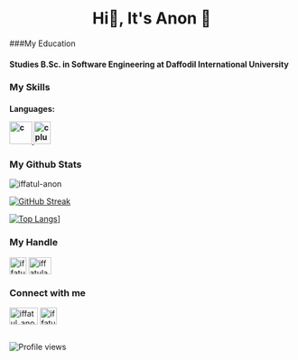 <h1 align="center">Hi👋, It's Anon 🙂</h1>


###My Education
#### Studies B.Sc. in Software Engineering at Daffodil International University

### My Skills
#### Languages:<p> <a href="https://en.wikipedia.org/wiki/C_(programming_language)" target="_blank" rel="noreferrer"> <img src="https://github.com/iffatul-anon/Anon/blob/main/c%20logo.png" alt="c" width="40" height="40"/> </a> <a href="https://en.wikipedia.org/wiki/C%2B%2B" target="_blank" rel="noreferrer"> <img src="https://github.com/iffatul-anon/Anon/blob/main/c%2B%2B%20logo.png" alt="cplusplus" width="30" height="40"/> </a> </p>

### My Github Stats
<img src="https://github-readme-stats.vercel.app/api?username=iffatul-anon&show_icons=true&count_private=true&theme=dark" alt="iffatul-anon" />

<!--  CONTRIBUTION AND STREAK BLOCK -->
[![GitHub Streak](https://github-readme-streak-stats.herokuapp.com/?user=iffatul-anon&currStreakNum=2FD3EB&fire=pink&sideLabels=F00&theme=nightowl)](https://git.io/streak-stats)
  
 <!--  TOP LANGUAGES STATISTICS -->
 [![Top Langs](https://github-readme-stats.vercel.app/api/top-langs/?username=iffatul-anon&theme=dark&layout=compact&align=right&width=40%)](https://github.com/iffatul-anon/github-readme-stats)]
 
 <h3 align="left">My Handle</h3>
<p align="left">
  <a href="https://codeforces.com/profile/iffatul_anon" target="blank"><img align="center" src="https://github.com/iffatul-anon/Anon/blob/main/cf%20logo.webp" alt="iffatul_anon" height="30" width="30" /></a>
 <a href="https://www.codechef.com/users/iffatulanon" target="blank"><img align="center" src="https://github.com/iffatul-anon/Anon/blob/main/cc%20logo.png" alt="iffatulanon" height="30" width="40" /></a>
</p>
  
 <h3 align="left">Connect with me</h3>
<p align="left">
<a href="https://fb.com/iffatul.anon" target="blank"><img align="center" src="https://github.com/iffatul-anon/Anon/blob/main/Facebook-logo.png" alt="iffatul_anon" height="30" width="50" /></a>
<a href="https://instagram.com/iffatul_anon" target="blank"><img align="center" src="https://github.com/iffatul-anon/Anon/blob/main/instagram-logo-circle.png" alt="iffatul_anon" height="30" width="30" /></a>
<br><br>
  
![Profile views](https://gpvc.arturio.dev/iffatul-anon)
